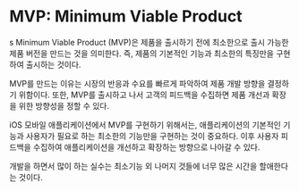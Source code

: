 
# MVP: Minimum Viable Product

s
Minimum Viable Product (MVP)은 제품을 출시하기 전에 최소한으로 출시 가능한 제품 버전을 만드는 것을 의미한다. 즉, 제품의 기본적인 기능과 최소한의 특징만을 구현하여 출시하는 것이다.

MVP를 만드는 이유는 시장의 반응과 수요를 빠르게 파악하여 제품 개발 방향을 결정하기 위함이다. 또한, MVP를 출시하고 나서 고객의 피드백을 수집하면 제품 개선과 확장을 위한 방향성을 정할 수 있다.

iOS 모바일 애플리케이션에서 MVP를 구현하기 위해서는, 애플리케이션의 기본적인 기능과 사용자가 필요로 하는 최소한의 기능만을 구현하는 것이 중요하다. 이후 사용자 피드백을 수집하여 애플리케이션을 개선하고 확장하는 방향으로 나아갈 수 있다.

개발을 하면서 많이 하는 실수는 최소기능 외 나머지 것들에 너무 많은 시간을 할애한다는 것이다. 

